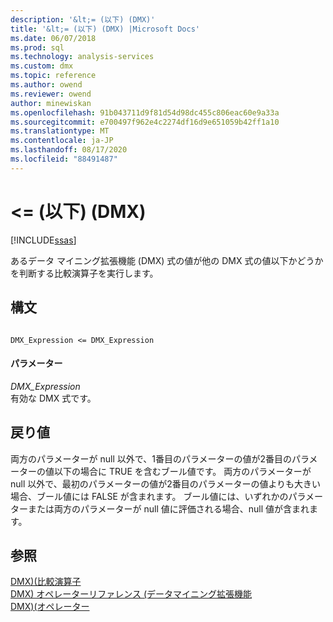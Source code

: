 ```yaml
---
description: '&lt;= (以下) (DMX)'
title: '&lt;= (以下) (DMX) |Microsoft Docs'
ms.date: 06/07/2018
ms.prod: sql
ms.technology: analysis-services
ms.custom: dmx
ms.topic: reference
ms.author: owend
ms.reviewer: owend
author: minewiskan
ms.openlocfilehash: 91b043711d9f81d54d98dc455c806eac60e9a33a
ms.sourcegitcommit: e700497f962e4c2274df16d9e651059b42ff1a10
ms.translationtype: MT
ms.contentlocale: ja-JP
ms.lasthandoff: 08/17/2020
ms.locfileid: "88491487"
---
```

# <a name="lt-less-than-or-equal-to-dmx"></a>&lt;= (以下) (DMX)
[!INCLUDE[ssas](../includes/applies-to-version/ssas.md)]

  あるデータ マイニング拡張機能 (DMX) 式の値が他の DMX 式の値以下かどうかを判断する比較演算子を実行します。  
  
## <a name="syntax"></a>構文  
  
```  
  
DMX_Expression <= DMX_Expression  
```  
  
#### <a name="parameters"></a>パラメーター  
 *DMX_Expression*  
 有効な DMX 式です。  
  
## <a name="return-value"></a>戻り値  
 両方のパラメーターが null 以外で、1番目のパラメーターの値が2番目のパラメーターの値以下の場合に TRUE を含むブール値です。 両方のパラメーターが null 以外で、最初のパラメーターの値が2番目のパラメーターの値よりも大きい場合、ブール値には FALSE が含まれます。 ブール値には、いずれかのパラメーターまたは両方のパラメーターが null 値に評価される場合、null 値が含まれます。  
  
## <a name="see-also"></a>参照  
 [DMX&#41;&#40;比較演算子 ](../dmx/operators-comparison.md)   
 [DMX&#41; オペレーターリファレンス &#40;データマイニング拡張機能](../dmx/data-mining-extensions-dmx-operator-reference.md)   
 [DMX&#41;&#40;オペレーター ](../dmx/operators-dmx.md)  
  
  
